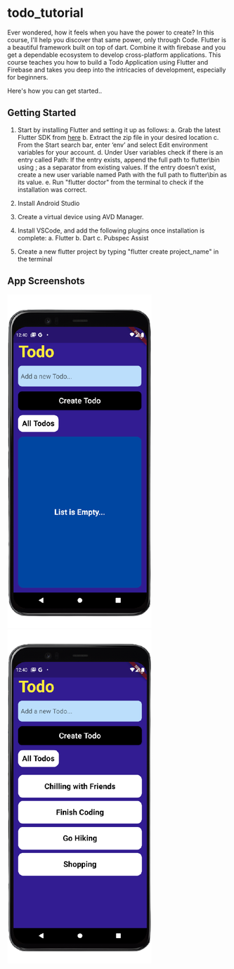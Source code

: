 # todo_tutorial

Ever wondered, how it feels when you have the power to create? In this course, I'll help you discover that same power, only through Code.
Flutter is a beautiful framework built on top of dart. Combine it with firebase and you get a dependable ecosystem to develop cross-platform applications.
This course teaches you how to build a Todo Application using Flutter and Firebase and takes you deep into the intricacies of development, especially for beginners.

Here's how you can get started..

## Getting Started

1. Start by installing Flutter and setting it up as follows:
    a. Grab the latest Flutter SDK from [here](https://flutter.dev/docs/get-started/install)
    b. Extract the zip file in your desired location
    c. From the Start search bar, enter ‘env’ and select Edit environment variables for your account.
    d. Under User variables check if there is an entry called Path:
        If the entry exists, append the full path to flutter\bin using ; as a separator from existing values.
        If the entry doesn’t exist, create a new user variable named Path with the full path to flutter\bin as its value.
    e. Run "flutter doctor" from the terminal to check if the installation was correct.
2. Install Android Studio
3. Create a virtual device using AVD Manager.
4. Install VSCode, and add the following plugins once installation is complete:
    a. Flutter
    b. Dart
    c. Pubspec Assist

5. Create a new flutter project by typing "flutter create project_name" in the terminal

## App Screenshots

![Screenshot 1 ](screenshots/s1.png)
![Screenshot 2](screenshots/s2.png)
